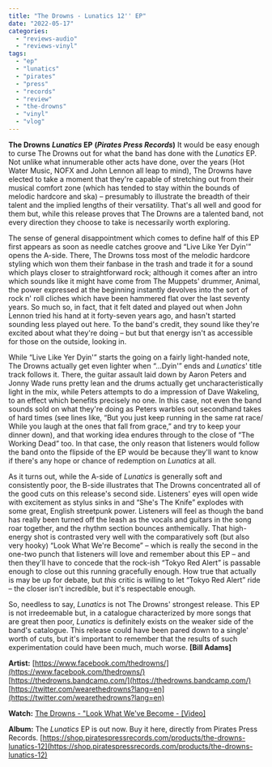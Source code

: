```yaml
---
title: "The Drowns - Lunatics 12'' EP"
date: "2022-05-17"
categories: 
  - "reviews-audio"
  - "reviews-vinyl"
tags: 
  - "ep"
  - "lunatics"
  - "pirates"
  - "press"
  - "records"
  - "review"
  - "the-drowns"
  - "vinyl"
  - "vlog"
---
```


**The Drowns** **_Lunatics_ EP** **(_Pirates Press Records_)** It would be easy enough to curse The Drowns out for what the band has done with the _Lunatics_ EP. Not unlike what innumerable other acts have done, over the years (Hot Water Music, NOFX and John Lennon all leap to mind), The Drowns have elected to take a moment that they're capable of stretching out from their musical comfort zone (which has tended to stay within the bounds of melodic hardcore and ska) – presumably to illustrate the breadth of their talent and the implied lengths of their versatility. That's all well and good for them but, while this release proves that The Drowns are a talented band, not every direction they choose to take is necessarily worth exploring.

The sense of general disappointment which comes to define half of this EP first appears as soon as needle catches groove and “Live Like Yer Dyin'” opens the A-side. There, The Drowns toss most of the melodic hardcore styling which won them their fanbase in the trash and trade it for a sound which plays closer to straightforward rock; although it comes after an intro which sounds like it might have come from The Muppets' drummer, Animal, the power expressed at the beginning instantly devolves into the sort of rock n' roll cliches which have been hammered flat over the last seventy years. So much so, in fact, that it felt dated and played out when John Lennon tried his hand at it forty-seven years ago, and hasn't started sounding less played out here. To the band's credit, they sound like they're excited about what they're doing – but but that energy isn't as accessible for those on the outside, looking in.

While “Live Like Yer Dyin'” starts the going on a fairly light-handed note, The Drowns actually get even lighter when “...Dyin'” ends and _Lunatics_' title track follows it. There, the guitar assault laid down by Aaron Peters and Jonny Wade runs pretty lean and the drums actually get uncharacteristically light in the mix, while Peters attempts to do a impression of Dave Wakeling, to an effect which benefits precisely no one. In this case, not even the band sounds sold on what they're doing as Peters warbles out secondhand takes of hard times (see lines like, “But you just keep running in the same rat race/ While you laugh at the ones that fall from grace,” and try to keep your dinner down), and that working idea endures through to the close of “The Working Dead” too. In that case, the only reason that listeners would follow the band onto the flipside of the EP would be because they'll want to know if there's any hope or chance of redemption on _Lunatics_ at all.

As it turns out, while the A-side of _Lunatics_ is generally soft and consistently poor, the B-side illustrates that The Drowns concentrated all of the good cuts on this release's second side. Listeners' eyes will open wide with excitement as stylus sinks in and “She's The Knife” explodes with some great, English streetpunk power. Listeners will feel as though the band has really been turned off the leash as the vocals and guitars in the song roar together, and the rhythm section bounces anthemically. That high-energy shot is contrasted very well with the comparatively soft (but also very hooky) “Look What We're Become” – which is really the second in the one-two punch that listeners will love and remember about this EP – and then they'll have to concede that the rock-ish “Tokyo Red Alert” is passable enough to close out this running gracefully enough. How true that actually is may be up for debate, but _this_ critic is willing to let “Tokyo Red Alert” ride – the closer isn't incredible, but it's respectable enough.

So, needless to say, _Lunatics_ is not The Drowns' strongest release. This EP is not irredeemable but, in a catalogue characterized by more songs that are great then poor, _Lunatics_ is definitely exists on the weaker side of the band's catalogue. This release could have been pared down to a single' worth of cuts, but it's important to remember that the results of such experimentation could have been much, much worse. **\[Bill Adams\]**

**Artist:** [https://www.facebook.com/thedrowns/](https://www.facebook.com/thedrowns/) [https://thedrowns.bandcamp.com/](https://thedrowns.bandcamp.com/) [https://twitter.com/wearethedrowns?lang=en](https://twitter.com/wearethedrowns?lang=en)

**Watch:** [The Drowns - "Look What We've Become - \[Video\]](https://www.youtube.com/watch?v=Pu9ugoJ9J7o)

**Album:** The _Lunatics_ EP is out now. Buy it here, directly from Pirates Press Records. [https://shop.piratespressrecords.com/products/the-drowns-lunatics-12](https://shop.piratespressrecords.com/products/the-drowns-lunatics-12)
